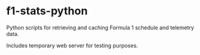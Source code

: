 # f1-stats-python

Python scripts for retrieving and caching Formula 1 schedule and telemetry data.

Includes temporary web server for testing purposes.

